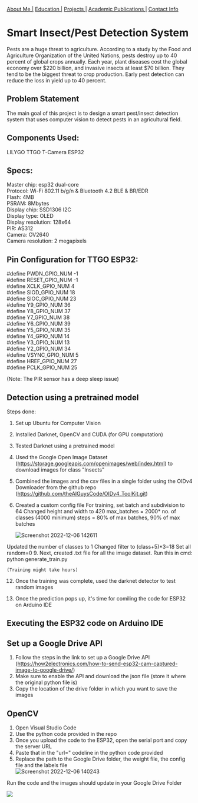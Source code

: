 [About Me |](home/index.md) 
[ Education |](home/edu.md)
[ Projects |](home/projects.md)
[ Academic Publications |](home/publications.md)
[ Contact Info](home/contact.md)


# Smart Insect/Pest Detection System 
Pests are a huge threat to agriculture. According to a study by the Food and Agriculture Organization of the United Nations, pests destroy up to 40 percent of global crops annually. Each year, plant diseases cost the global economy over $220 billion, and invasive insects at least $70 billion. They tend to be the biggest threat to crop production. Early pest detection can reduce the loss in yield up to 40 percent. 

## Problem Statement 
The main goal of this project is to design a smart pest/insect detection system that uses computer vision to detect pests in an agricultural field. 

## Components Used:
LILYGO TTGO T-Camera ESP32 

## Specs:
Master chip: esp32 dual-core <br />
Protocol: Wi-Fi 802.11 b/g/n & Bluetooth 4.2 BLE & BR/EDR <br />
Flash: 4MB <br />
PSRAM: 8Mbytes <br />
Display chip: SSD1306 I2C <br />
Display type: OLED <br />
Display resolution: 128x64 <br />
PIR: AS312 <br />
Camera: OV2640 <br />
Camera resolution: 2 megapixels <br />

## Pin Configuration for TTGO ESP32:
#define PWDN_GPIO_NUM       -1 <br />
#define RESET_GPIO_NUM      -1 <br />
#define XCLK_GPIO_NUM       4 <br />
#define SIOD_GPIO_NUM       18 <br />
#define SIOC_GPIO_NUM       23 <br />
#define Y9_GPIO_NUM         36 <br />
#define Y8_GPIO_NUM         37 <br />
#define Y7_GPIO_NUM         38 <br />
#define Y6_GPIO_NUM         39 <br />
#define Y5_GPIO_NUM         35 <br />
#define Y4_GPIO_NUM         14 <br />
#define Y3_GPIO_NUM         13 <br />
#define Y2_GPIO_NUM         34 <br />
#define VSYNC_GPIO_NUM      5 <br />
#define HREF_GPIO_NUM       27 <br />
#define PCLK_GPIO_NUM       25 <br />

(Note: The PIR sensor has a deep sleep issue)

## Detection using a pretrained model
Steps done:
1. Set up Ubuntu for Computer Vision
2. Installed Darknet, OpenCV and CUDA (for GPU computation)
3. Tested Darknet using a pretrained model
4. Used the Google Open Image Dataset (https://storage.googleapis.com/openimages/web/index.html) to download images for class "Insects"
6. Combined the images and the csv files in a single folder using the OIDv4 Downloader from the github repo (https://github.com/theAIGuysCode/OIDv4_ToolKit.git)
8. Created a custom config file
    For training, set batch and subdivision to 64
    Changed height and width to 420
    max_batches = 2000* no. of classes (4000 minimum)
    steps = 80% of max batches, 90% of max batches <br />
    
    ![Screenshot 2022-12-06 142611](https://user-images.githubusercontent.com/105019328/206026636-b8281bc6-3a91-476e-9fc8-5af42b720830.jpg)

  Updated the number of classes to 1 
    Changed filter to (class+5)*3=18
    Set all random=0
9. Next, created .txt file for all the image dataset. 
    Run this in cmd:
    python generate_train.py

    (Training might take hours)

12. Once the training was complete, used the darknet detector to test random images 

13. Once the prediction pops up, it's time for comiling the code for ESP32 on Arduino IDE

## Executing the ESP32 code on Arduino IDE


## Set up a Google Drive API 
1. Follow the steps in the link to set up a Google Drive API (https://how2electronics.com/how-to-send-esp32-cam-captured-image-to-google-drive/)
2. Make sure to enable the API and download the json file (store it where the original python file is)
3. Copy the location of the drive folder in which you want to save the images 


## OpenCV 
1. Open Visual Studio Code
2. Use the python code provided in the repo
3. Once you upload the code to the ESP32, open the serial port and copy the server URL 
4. Paste that in the "url=" codeline in the python code provided
5. Replace the path to the Google Drive folder, the weight file, the config file and the labels file <br />
![Screenshot 2022-12-06 140243](https://user-images.githubusercontent.com/105019328/206022347-9a52d914-f089-4009-890f-ddad313c63c8.jpg)


Run the code and the images should update in your Google Drive Folder 

<img src="https://user-images.githubusercontent.com/105019328/216864662-800f9512-6581-4fae-9379-a2af66407f2f.png">


